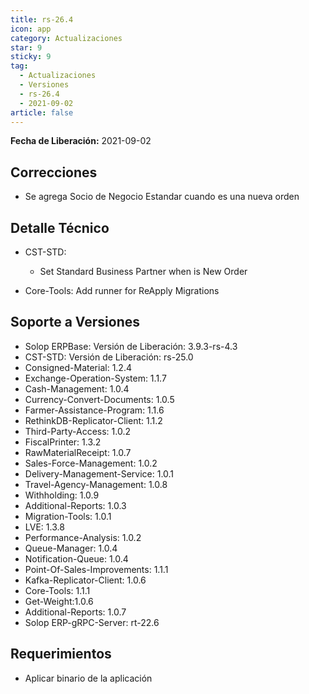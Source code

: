 ```yaml
---
title: rs-26.4
icon: app
category: Actualizaciones
star: 9
sticky: 9
tag:
  - Actualizaciones
  - Versiones
  - rs-26.4
  - 2021-09-02
article: false
---
```


**Fecha de Liberación:** 2021-09-02

## Correcciones

- Se agrega Socio de Negocio Estandar cuando es una nueva orden

## Detalle Técnico

- CST-STD:

    - Set Standard Business Partner when is New Order

- Core-Tools: Add runner for ReApply Migrations

## Soporte a Versiones

- Solop ERPBase: Versión de Liberación: 3.9.3-rs-4.3
- CST-STD: Versión de Liberación: rs-25.0
- Consigned-Material: 1.2.4
- Exchange-Operation-System: 1.1.7
- Cash-Management: 1.0.4
- Currency-Convert-Documents: 1.0.5
- Farmer-Assistance-Program: 1.1.6
- RethinkDB-Replicator-Client: 1.1.2
- Third-Party-Access: 1.0.2
- FiscalPrinter: 1.3.2
- RawMaterialReceipt: 1.0.7
- Sales-Force-Management: 1.0.2
- Delivery-Management-Service: 1.0.1
- Travel-Agency-Management: 1.0.8
- Withholding: 1.0.9
- Additional-Reports: 1.0.3
- Migration-Tools: 1.0.1
- LVE: 1.3.8
- Performance-Analysis: 1.0.2
- Queue-Manager: 1.0.4
- Notification-Queue: 1.0.4
- Point-Of-Sales-Improvements: 1.1.1
- Kafka-Replicator-Client: 1.0.6
- Core-Tools: 1.1.1
- Get-Weight:1.0.6
- Additional-Reports: 1.0.7
- Solop ERP-gRPC-Server: rt-22.6

## Requerimientos

- Aplicar binario de la aplicación
